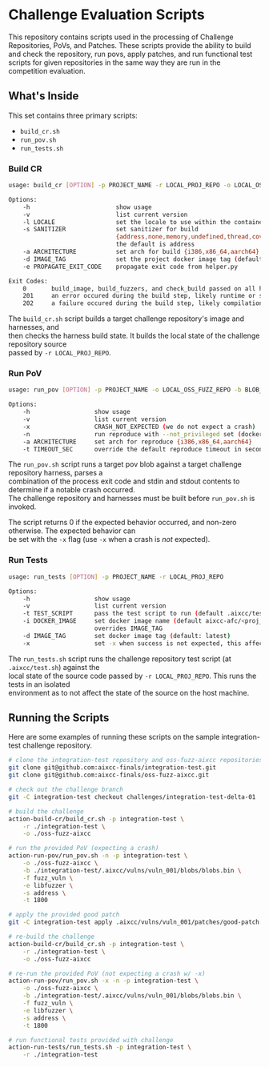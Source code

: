# Challenge Evaluation Scripts

This repository contains scripts used in the processing of Challenge Repositories,
PoVs, and Patches. These scripts provide the ability to build and check the repository,
run povs, apply patches, and run functional test scripts for given repositories in the
same way they are run in the competition evaluation.

## What's Inside

This set contains three primary scripts:

- `build_cr.sh`
- `run_pov.sh`
- `run_tests.sh`

### Build CR

```bash
usage: build_cr [OPTION] -p PROJECT_NAME -r LOCAL_PROJ_REPO -o LOCAL_OSS_FUZZ_REPO

Options:
    -h                        show usage
    -v                        list current version
    -l LOCALE                 set the locale to use within the containers (deprecated)
    -s SANITIZER              set sanitizer for build
                              {address,none,memory,undefined,thread,coverage,introspector,hwaddress}
                              the default is address
    -a ARCHITECTURE           set arch for build {i386,x86_64,aarch64}
    -d IMAGE_TAG              set the project docker image tag (default: latest)
    -e PROPAGATE_EXIT_CODE    propagate exit code from helper.py

Exit Codes:
    0       build_image, build_fuzzers, and check_build passed on all harnesses
    201     an error occured during the build step, likely runtime or scripting error
    202     a failure occured during the build step, likely compilation error
```

The `build_cr.sh` script builds a target challenge repository's image and harnesses, and  
then checks the harness build state. It builds the local state of the challenge repository source  
passed by `-r LOCAL_PROJ_REPO`.

### Run PoV

```bash
usage: run_pov [OPTION] -p PROJECT_NAME -o LOCAL_OSS_FUZZ_REPO -b BLOB_PATH -f FUZZ_HARNESS -e ENGINE -s SANITIZER

Options:
    -h                  show usage
    -v                  list current version
    -x                  CRASH_NOT_EXPECTED (we do not expect a crash)
    -n                  run reproduce with --not_privileged set (docker priv removed)
    -a ARCHITECTURE     set arch for reproduce {i386,x86_64,aarch64}
    -t TIMEOUT_SEC      override the default reproduce timeout in seconds (default: None)
```

The `run_pov.sh` script runs a target pov blob against a target challenge repository harness, parses a  
combination of the process exit code and stdin and stdout contents to determine if a notable crash occurred.  
The challenge repository and harnesses must be built before `run_pov.sh` is invoked.

The script returns 0 if the expected behavior occurred, and non-zero otherwise. The expected behavior can  
be set with the `-x` flag (use `-x` when a crash is _not_ expected).

### Run Tests

```bash
usage: run_tests [OPTION] -p PROJECT_NAME -r LOCAL_PROJ_REPO

Options:
    -h                  show usage
    -v                  list current version
    -t TEST_SCRIPT      pass the test script to run (default .aixcc/test.sh)
    -i DOCKER_IMAGE     set docker image name (default aixcc-afc/<proj_name>)
                        overrides IMAGE_TAG
    -d IMAGE_TAG        set docker image tag (default: latest)
    -x                  set -x when success is not expected, this affects exit code
```

The `run_tests.sh` script runs the challenge repository test script (at `.aixcc/test.sh`) against the  
local state of the source code passed by `-r LOCAL_PROJ_REPO`. This runs the tests in an isolated  
environment as to not affect the state of the source on the host machine.

## Running the Scripts

Here are some examples of running these scripts on the sample integration-test challenge repository.

```bash
# clone the integration-test repository and oss-fuzz-aixcc repositories
git clone git@github.com:aixcc-finals/integration-test.git
git clone git@github.com:aixcc-finals/oss-fuzz-aixcc.git

# check out the challenge branch
git -C integration-test checkout challenges/integration-test-delta-01

# build the challenge
action-build-cr/build_cr.sh -p integration-test \
    -r ./integration-test \
    -o ./oss-fuzz-aixcc

# run the provided PoV (expecting a crash)
action-run-pov/run_pov.sh -n -p integration-test \
    -o ./oss-fuzz-aixcc \
    -b ./integration-test/.aixcc/vulns/vuln_001/blobs/blobs.bin \
    -f fuzz_vuln \
    -e libfuzzer \
    -s address \
    -t 1800

# apply the provided good patch
git -C integration-test apply .aixcc/vulns/vuln_001/patches/good-patch.diff

# re-build the challenge
action-build-cr/build_cr.sh -p integration-test \
    -r ./integration-test \
    -o ./oss-fuzz-aixcc

# re-run the provided PoV (not expecting a crash w/ -x)
action-run-pov/run_pov.sh -x -n -p integration-test \
    -o ./oss-fuzz-aixcc \
    -b ./integration-test/.aixcc/vulns/vuln_001/blobs/blobs.bin \
    -f fuzz_vuln \
    -e libfuzzer \
    -s address \
    -t 1800

# run functional tests provided with challenge
action-run-tests/run_tests.sh -p integration-test \
    -r ./integration-test
```
